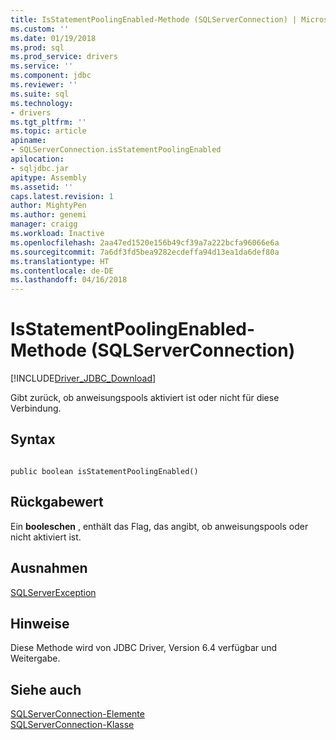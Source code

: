 ```yaml
---
title: IsStatementPoolingEnabled-Methode (SQLServerConnection) | Microsoft Docs
ms.custom: ''
ms.date: 01/19/2018
ms.prod: sql
ms.prod_service: drivers
ms.service: ''
ms.component: jdbc
ms.reviewer: ''
ms.suite: sql
ms.technology:
- drivers
ms.tgt_pltfrm: ''
ms.topic: article
apiname:
- SQLServerConnection.isStatementPoolingEnabled
apilocation:
- sqljdbc.jar
apitype: Assembly
ms.assetid: ''
caps.latest.revision: 1
author: MightyPen
ms.author: genemi
manager: craigg
ms.workload: Inactive
ms.openlocfilehash: 2aa47ed1520e156b49cf39a7a222bcfa96066e6a
ms.sourcegitcommit: 7a6df3fd5bea9282ecdeffa94d13ea1da6def80a
ms.translationtype: HT
ms.contentlocale: de-DE
ms.lasthandoff: 04/16/2018
---
```

# <a name="isstatementpoolingenabled-method-sqlserverconnection"></a>IsStatementPoolingEnabled-Methode (SQLServerConnection)
[!INCLUDE[Driver_JDBC_Download](../../../includes/driver_jdbc_download.md)]

 Gibt zurück, ob anweisungspools aktiviert ist oder nicht für diese Verbindung.

## <a name="syntax"></a>Syntax  
  
```  
  
public boolean isStatementPoolingEnabled()  
```  

## <a name="return-value"></a>Rückgabewert
 Ein **booleschen** , enthält das Flag, das angibt, ob anweisungspools oder nicht aktiviert ist.

## <a name="exceptions"></a>Ausnahmen  
 [SQLServerException](../../../connect/jdbc/reference/sqlserverexception-class.md)  
 
## <a name="remarks"></a>Hinweise  
 Diese Methode wird von JDBC Driver, Version 6.4 verfügbar und Weitergabe.
 
## <a name="see-also"></a>Siehe auch  
 [SQLServerConnection-Elemente](../../../connect/jdbc/reference/sqlserverconnection-members.md)   
 [SQLServerConnection-Klasse](../../../connect/jdbc/reference/sqlserverconnection-class.md)  
  
  

